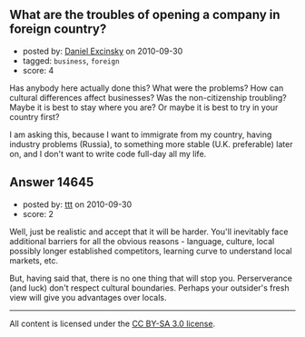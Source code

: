 ## What are the troubles of opening a company in foreign country?

- posted by: [Daniel Excinsky](https://stackexchange.com/users/-1/4271-daniel-excinsky) on 2010-09-30
- tagged: `business`, `foreign`
- score: 4

Has anybody here actually done this? What were the problems? How can cultural differences affect businesses? Was the non-citizenship troubling? Maybe it is best to stay where you are? Or maybe it is best to try in your country first?

I am asking this, because I want to immigrate from my country, having industry problems (Russia), to something more stable (U.K. preferable) later on, and I don't want to write code full-day all my life.


## Answer 14645

- posted by: [ttt](https://stackexchange.com/users/-1/4566-ttt) on 2010-09-30
- score: 2

Well, just be realistic and accept that it will be harder. You'll inevitably face additional barriers for all the obvious reasons - language, culture, local possibly longer established competitors, learning curve to understand local markets, etc.

But, having said that, there is no one thing that will stop you. Perserverance (and luck) don't respect cultural boundaries. Perhaps your outsider's fresh view will give you advantages over locals.



---

All content is licensed under the [CC BY-SA 3.0 license](https://creativecommons.org/licenses/by-sa/3.0/).

